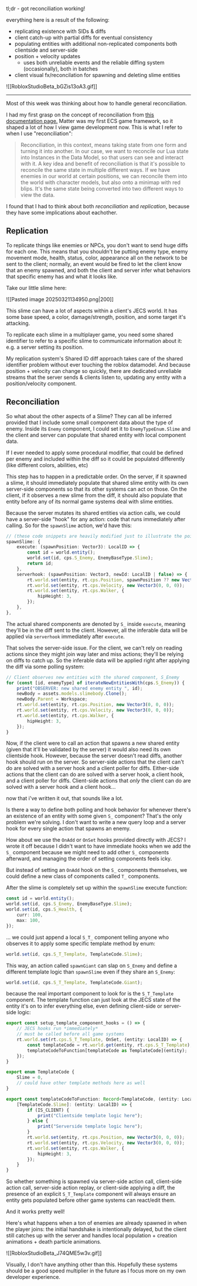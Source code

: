tl;dr - got reconciliation working!

everything here is a result of the following:
* replicating existence with SIDs & diffs
* client catch-up with partial diffs for eventual consistency
* populating entities with additional non-replicated components both clientside and server-side
* position + velocity updates
	* uses both unreliable events and the reliable diffing system (occasionally), both in batches
* client visual fx/reconcilation for spawning and deleting slime entities

![[RobloxStudioBeta_bGZis13oA3.gif]]

---

Most of this week was thinking about how to handle general reconciliation.

I had my first grasp on the concept of reconciliation from [this documentation page.](https://matter-ecs.github.io/matter/docs/BestPractices/Reconciliation/) Matter was my first ECS game framework, so it shaped a lot of how I view game development now. This is what I refer to when I use "reconciliation":

>Reconciliation, in this context, means taking state from one form and turning it into another. In our case, we want to reconcile our Lua state into Instances in the Data Model, so that users can see and interact with it. A key idea and benefit of reconciliation is that it's possible to reconcile the same state in multiple different ways. If we have enemies in our world at certain positions, we can reconcile them into the world with character models, but also onto a minimap with red blips. It's the same state being converted into two different ways to view the data.

I found that I had to think about both *reconciliation* and *replication*, because they have some implications about eachother.

## Replication

To replicate things like enemies or NPCs, you don't want to send huge diffs for each one. This means that you shouldn't be putting enemy type, enemy movement mode, health, status, color, appearance all on the network to be sent to the client; normally, an event would be fired to let the client know that an enemy spawned, and both the client and server infer what behaviors that specific enemy has and what it looks like.

Take our little slime here:

![[Pasted image 20250321134950.png|200]]

This slime can have a lot of aspects within a client's JECS world. It has some base speed, a color, damage/strength, position, and some target it's attacking.

To replicate each slime in a multiplayer game, you need some shared identifier to refer to a specific slime to communicate information about it: e.g. a server setting its position.

My replication system's Shared ID diff approach takes care of the shared identifier problem without ever touching the roblox datamodel. And because position + velocity can change so quickly, there are dedicated unreliable streams that the server sends & clients listen to, updating any entity with a position/velocity component.

## Reconciliation

So what about the other aspects of a Slime? They can all be inferred provided that I include some small component data about the type of enemy. Inside its `Enemy` component, I could set it to `EnemyTypeEnum.Slime` and the client and server can populate that shared entity with local component data.

If I ever needed to apply some procedural modifier, that could be defined per enemy and included within the diff so it could be populated differently (like different colors, abilities, etc)

This step has to happen in a predictable order. On the server, if it spawned a slime, it should immediately populate that shared slime entity with its own server-side components so that its other systems can act on those. On the client, if it observes a new slime from the diff, it should also populate that entity before any of its normal game systems deal with slime entities.

Because the server mutates its shared entities via action calls, we could have a server-side "hook" for any action: code that runs immediately after calling. So for the `spawnSlime` action, we'd have this:

```ts
// (these code snippets are heavily modified just to illustrate the point, so they technically aren't real snippets!)
spawnSlime: {
	execute: (spawnPosition: Vector3): LocalID => {
		const id = world.entity();
		world.set(id, cps.S_Enemy, EnemyBaseType.Slime);
		return id;
	},
	serverhook: (spawnPosition: Vector3, newId: LocalID | false) => {
		rt.world.set(entity, rt.cps.Position, spawnPosition ?? new Vector3(0, 0, 0));
		rt.world.set(entity, rt.cps.Velocity, new Vector3(0, 0, 0));
		rt.world.set(entity, rt.cps.Walker, {
			hipHeight: 3,
		});
	},
},
```

The actual shared components are denoted by `S_` inside `execute`, meaning they'll be in the diff sent to the client. However, all the inferable data will be applied via `serverhook` immediately after `execute`.

That solves the server-side issue. For the client, we can't rely on reading actions since they might join way later and miss actions; they'll be relying on diffs to catch up. So the inferable data will be applied right after applying the diff via some polling system:

```ts
// Client observes new entities with the shared component, S_Enemy
for (const [id, enemyType] of iterateNewEntitiesWith(cps.S_Enemy)) {
	print("OBSERVER: new shared enemy entity ", id);
	newBody = assets.models.slimebody.Clone();
	newBody.Parent = Workspace;
	rt.world.set(entity, rt.cps.Position, new Vector3(0, 0, 0));
	rt.world.set(entity, rt.cps.Velocity, new Vector3(0, 0, 0));
	rt.world.set(entity, rt.cps.Walker, {
		hipHeight: 3,
	});
}
```

Now, if the client were to call an action that spawns a new shared entity (given that it'll be validated by the server) it would also need its own clientside hook. However, because the server doesn't read diffs, another hook should run on the server.
So server-side actions that the client can't do are solved with a server hook and a client poller for diffs.
Either-side actions that the client can do are solved with a server hook, a client hook, and a client poller for diffs.
Client-side actions that *only* the client can do are solved with a server hook and a client hook...

now that i've written it out, that sounds like a lot.

Is there a way to define both polling and hook behavior for whenever there's an existence of an entity with some given `S_` component? That's the only problem we're solving. I don't want to write a new query loop and a server hook for every single action that spawns an enemy.

How about we use the `OnAdd` or `OnSet` hooks provided directly with JECS? I wrote it off because I didn't want to have immediate hooks when we add the `S_` component because we might need to add other `S_` components afterward, and managing the order of setting components feels icky.

But instead of setting an `OnAdd` hook on the `S_` components themselves, we could define a new class of components called `T_` components.

After the slime is completely set up within the `spawnSlime` execute function:
```ts
const id = world.entity();
world.set(id, cps.S_Enemy, EnemyBaseType.Slime);
world.set(id, cps.S_Health, {
	curr: 100,
	max: 100,
});
```

... we could just append a local `S_T_` component telling anyone who observes it to apply some specific template method by enum:

```ts
world.set(id, cps.S_T_Template, TemplateCode.Slime);
```

This way, an action called `spawnGiant` can slap on `S_Enemy` and define a different template logic than `spawnSlime` even if they share an `S_Enemy`:

```ts
world.set(id, cps.S_T_Template, TemplateCode.Giant);
```

because the real important component to look for is the `S_T_Template` component.
The template function can just look at the JECS state of the entity it's on to infer everything else, even defining client-side or server-side logic:

```ts
export const setup_template_component_hooks = () => {
	// JECS hooks run *immediately*
	// must be called before all game systems
	rt.world.set(rt.cps.S_T_Template, OnSet, (entity: LocalID) => {
		const templateCode = rt.world.get(entity, rt.cps.S_T_Template);
		templateCodeToFunction[templateCode as TemplateCode](entity);
	});
}

export enum TemplateCode {
	Slime = 0,
	// could have other template methods here as well
}

export const templateCodeToFunction: Record<TemplateCode, (entity: LocalID) => void> = {
	[TemplateCode.Slime]: (entity: LocalID) => {
		if (IS_CLIENT) {
			print("Clientside template logic here");
		} else {
			print("Serverside template logic here");
		}
		rt.world.set(entity, rt.cps.Position, new Vector3(0, 0, 0));
		rt.world.set(entity, rt.cps.Velocity, new Vector3(0, 0, 0));
		rt.world.set(entity, rt.cps.Walker, {
			hipHeight: 3,
		});
	}
}
```

So whether something is spawned via server-side action call, client-side action call, server-side action replay, or client-side applying a diff, the presence of an explicit `S_T_Template` component will always ensure an entity gets populated before other game systems can react/edit them.

And it works pretty well!

Here's what happens when a ton of enemies are already spawned in when the player joins: the initial handshake is intentionally delayed, but the client still catches up with the server and handles local population + creation animations + death particle animations.

![[RobloxStudioBeta_J74QME5w3v.gif]]


Visually, I don't have anything other than this. Hopefully these systems should be a good speed multiplier in the future as I focus more on my own developer experience.
